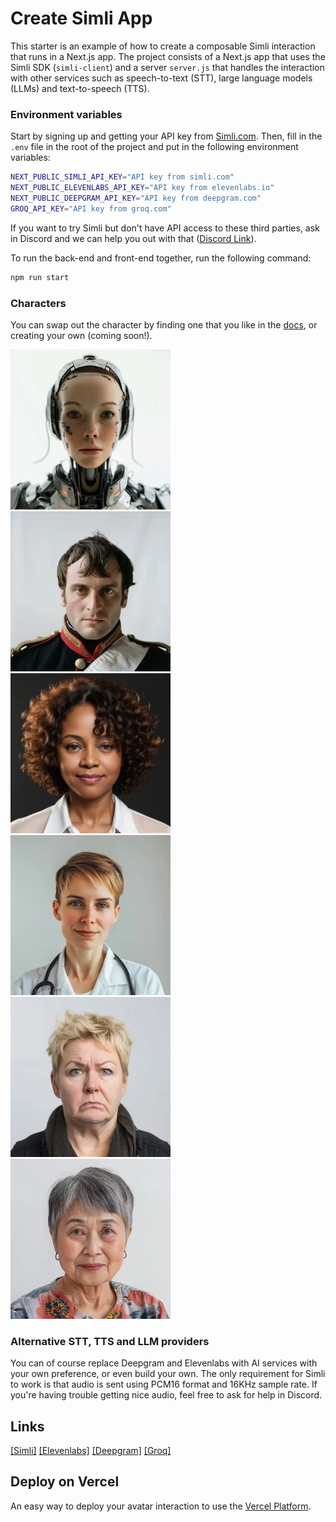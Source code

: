 # Create Simli App
This starter is an example of how to create a composable Simli interaction that runs in a Next.js app.
The project consists of a Next.js app that uses the Simli SDK (`simli-client`) and a server `server.js` that handles the interaction with other services such as speech-to-text (STT), large language models (LLMs) and text-to-speech (TTS). 

### Environment variables
Start by signing up and getting your API key from [Simli.com](https://www.simli.com/). Then, fill in the `.env` file in the root of the project and put in the following environment variables:

```bash
NEXT_PUBLIC_SIMLI_API_KEY="API key from simli.com"
NEXT_PUBLIC_ELEVENLABS_API_KEY="API key from elevenlabs.io"
NEXT_PUBLIC_DEEPGRAM_API_KEY="API key from deepgram.com"
GROQ_API_KEY="API key from groq.com"
```

If you want to try Simli but don't have API access to these third parties, ask in Discord and we can help you out with that ([Discord Link](discord.com)). 

To run the back-end and front-end together, run the following command:


```bash
npm run start
```

### Characters
You can swap out the character by finding one that you like in the [docs](docs.simli.com), or creating your own (coming soon!). 

![alt text](media/image.png) ![alt text](media/image-4.png) ![alt text](media/image-2.png) ![alt text](media/image-3.png) ![alt text](media/image-5.png) ![alt text](media/image-6.png)

### Alternative STT, TTS and LLM providers 
You can of course replace Deepgram and Elevenlabs with AI services with your own preference, or even build your own.
The only requirement for Simli to work is that audio is sent using PCM16 format and 16KHz sample rate. If you're having trouble getting nice audio, feel free to ask for help in Discord.  

## Links
[\[Simli\]](https://simli.com)   [\[Elevenlabs\]](https://elevenlabs.io) [\[Deepgram\]](https://deepgram.com)
 [\[Groq\]](https://groq.com)


## Deploy on Vercel

An easy way to deploy your avatar interaction to use the [Vercel Platform](https://vercel.com/new?utm_medium=default-template&filter=next.js&utm_source=create-next-app&utm_campaign=create-next-app-readme). 
